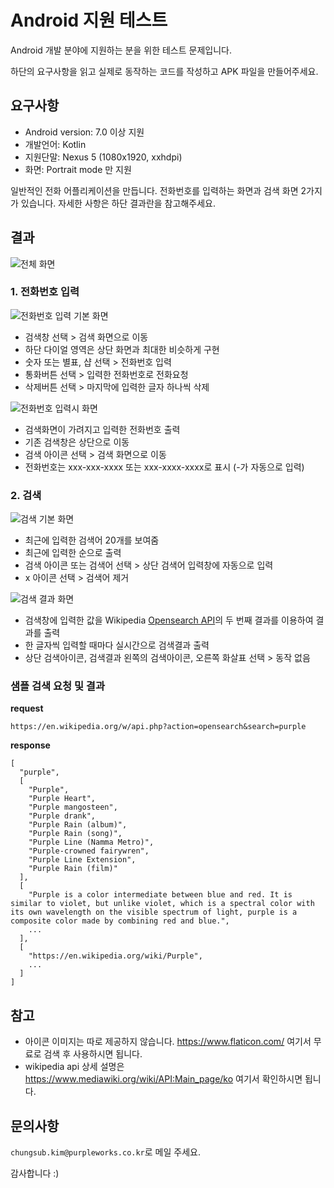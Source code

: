# Android 지원 테스트

Android 개발 분야에 지원하는 분을 위한 테스트 문제입니다.

하단의 요구사항을 읽고 실제로 동작하는 코드를 작성하고 APK 파일을 만들어주세요.

## 요구사항

- Android version: 7.0 이상 지원
- 개발언어: Kotlin
- 지원단말: Nexus 5 (1080x1920, xxhdpi)
- 화면: Portrait mode 만 지원

일반적인 전화 어플리케이션을 만듭니다. 전화번호를 입력하는 화면과 검색 화면 2가지가 있습니다. 자세한 사항은 하단 결과란을 참고해주세요.

## 결과

![전체 화면](screen.png)

### 1. 전화번호 입력

![전화번호 입력 기본 화면](dial.png)

- 검색창 선택 > 검색 화면으로 이동
- 하단 다이얼 영역은 상단 화면과 최대한 비슷하게 구현
- 숫자 또는 별표, 샵 선택 > 전화번호 입력
- 통화버튼 선택 > 입력한 전화번호로 전화요청
- 삭제버튼 선택 > 마지막에 입력한 글자 하나씩 삭제

![전화번호 입력시 화면](number.png)

- 검색화면이 가려지고 입력한 전화번호 출력
- 기존 검색창은 상단으로 이동
- 검색 아이콘 선택 > 검색 화면으로 이동
- 전화번호는 xxx-xxx-xxxx 또는 xxx-xxxx-xxxx로 표시 (-가 자동으로 입력)

### 2. 검색

![검색 기본 화면](search.png)

- 최근에 입력한 검색어 20개를 보여줌
- 최근에 입력한 순으로 출력
- 검색 아이콘 또는 검색어 선택 > 상단 검색어 입력창에 자동으로 입력
- x 아이콘 선택 > 검색어 제거

![검색 결과 화면](search_result.png)

- 검색창에 입력한 값을 Wikipedia [Opensearch API](https://www.mediawiki.org/wiki/API:Opensearch)의 두 번째 결과를 이용하여 결과를 출력
- 한 글자씩 입력할 때마다 실시간으로 검색결과 출력
- 상단 검색아이콘, 검색결과 왼쪽의 검색아이콘, 오른쪽 화살표 선택 > 동작 없음

### 샘플 검색 요청 및 결과

**request**

```
https://en.wikipedia.org/w/api.php?action=opensearch&search=purple
```

**response**

```
[
  "purple",
  [
    "Purple",
    "Purple Heart",
    "Purple mangosteen",
    "Purple drank",
    "Purple Rain (album)",
    "Purple Rain (song)",
    "Purple Line (Namma Metro)",
    "Purple-crowned fairywren",
    "Purple Line Extension",
    "Purple Rain (film)"
  ],
  [
    "Purple is a color intermediate between blue and red. It is similar to violet, but unlike violet, which is a spectral color with its own wavelength on the visible spectrum of light, purple is a composite color made by combining red and blue.",
    ...
  ],
  [
    "https://en.wikipedia.org/wiki/Purple",
    ...
  ]
]
```

## 참고

- 아이콘 이미지는 따로 제공하지 않습니다. https://www.flaticon.com/ 여기서 무료로 검색 후 사용하시면 됩니다.
- wikipedia api 상세 설명은 https://www.mediawiki.org/wiki/API:Main_page/ko 여기서 확인하시면 됩니다.

## 문의사항

`chungsub.kim@purpleworks.co.kr`로 메일 주세요.

감사합니다 :)
